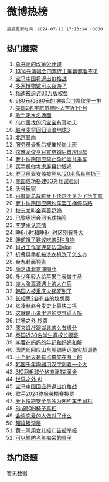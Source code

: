 # 微博热榜

`最后更新时间：2024-07-12 17:13:14 +0800`

## 热门搜索

1. [总书记的改革公开课](https://m.weibo.cn/search?containerid=100103type%3D1%26t%3D10%26q%3D%23%E6%80%BB%E4%B9%A6%E8%AE%B0%E7%9A%84%E6%94%B9%E9%9D%A9%E5%85%AC%E5%BC%80%E8%AF%BE%23&stream_entry_id=51&isnewpage=1&extparam=seat%3D1%26q%3D%2523%25E6%2580%25BB%25E4%25B9%25A6%25E8%25AE%25B0%25E7%259A%2584%25E6%2594%25B9%25E9%259D%25A9%25E5%2585%25AC%25E5%25BC%2580%25E8%25AF%25BE%2523%26dgr%3D0%26cate%3D10103%26stream_entry_id%3D51%26filter_type%3Drealtimehot%26pos%3D0%26c_type%3D51%26display_time%3D1720775593%26pre_seqid%3D17207755930700943915)
1. [1314元演唱会门票连主屏幕都看不见](https://m.weibo.cn/search?containerid=100103type%3D1%26t%3D10%26q%3D%231314%E5%85%83%E6%BC%94%E5%94%B1%E4%BC%9A%E9%97%A8%E7%A5%A8%E8%BF%9E%E4%B8%BB%E5%B1%8F%E5%B9%95%E9%83%BD%E7%9C%8B%E4%B8%8D%E8%A7%81%23&stream_entry_id=31&isnewpage=1&extparam=seat%3D1%26cate%3D5001%26lcate%3D5001%26pos%3D0%26stream_entry_id%3D31%26q%3D%25231314%25E5%2585%2583%25E6%25BC%2594%25E5%2594%25B1%25E4%25BC%259A%25E9%2597%25A8%25E7%25A5%25A8%25E8%25BF%259E%25E4%25B8%25BB%25E5%25B1%258F%25E5%25B9%2595%25E9%2583%25BD%25E7%259C%258B%25E4%25B8%258D%25E8%25A7%2581%2523%26dgr%3D0%26band_rank%3D1%26flag%3D1%26filter_type%3Drealtimehot%26realpos%3D1%26c_type%3D31%26display_time%3D1720775593%26pre_seqid%3D17207755930700943915)
1. [宝马中国将退出价格战](https://m.weibo.cn/search?containerid=100103type%3D1%26t%3D10%26q%3D%23%E5%AE%9D%E9%A9%AC%E4%B8%AD%E5%9B%BD%E5%B0%86%E9%80%80%E5%87%BA%E4%BB%B7%E6%A0%BC%E6%88%98%23&stream_entry_id=31&isnewpage=1&extparam=seat%3D1%26cate%3D5001%26lcate%3D5001%26pos%3D1%26stream_entry_id%3D31%26q%3D%2523%25E5%25AE%259D%25E9%25A9%25AC%25E4%25B8%25AD%25E5%259B%25BD%25E5%25B0%2586%25E9%2580%2580%25E5%2587%25BA%25E4%25BB%25B7%25E6%25A0%25BC%25E6%2588%2598%2523%26dgr%3D0%26band_rank%3D2%26flag%3D2%26filter_type%3Drealtimehot%26realpos%3D2%26c_type%3D31%26display_time%3D1720775593%26pre_seqid%3D17207755930700943915)
1. [多家博物馆可以夜游了](https://m.weibo.cn/search?containerid=100103type%3D1%26t%3D10%26q%3D%23%E5%A4%9A%E5%AE%B6%E5%8D%9A%E7%89%A9%E9%A6%86%E5%8F%AF%E4%BB%A5%E5%A4%9C%E6%B8%B8%E4%BA%86%23&stream_entry_id=31&isnewpage=1&extparam=seat%3D1%26cate%3D5001%26lcate%3D5001%26pos%3D2%26stream_entry_id%3D31%26q%3D%2523%25E5%25A4%259A%25E5%25AE%25B6%25E5%258D%259A%25E7%2589%25A9%25E9%25A6%2586%25E5%258F%25AF%25E4%25BB%25A5%25E5%25A4%259C%25E6%25B8%25B8%25E4%25BA%2586%2523%26dgr%3D0%26band_rank%3D3%26flag%3D1%26filter_type%3Drealtimehot%26realpos%3D3%26c_type%3D31%26display_time%3D1720775593%26pre_seqid%3D17207755930700943915)
1. [杨迪被追讨80万版权费](https://m.weibo.cn/search?containerid=100103type%3D1%26t%3D10%26q%3D%E6%9D%A8%E8%BF%AA%E8%A2%AB%E8%BF%BD%E8%AE%A880%E4%B8%87%E7%89%88%E6%9D%83%E8%B4%B9&stream_entry_id=31&isnewpage=1&extparam=seat%3D1%26cate%3D5001%26lcate%3D5001%26pos%3D3%26stream_entry_id%3D31%26q%3D%25E6%259D%25A8%25E8%25BF%25AA%25E8%25A2%25AB%25E8%25BF%25BD%25E8%25AE%25A880%25E4%25B8%2587%25E7%2589%2588%25E6%259D%2583%25E8%25B4%25B9%26dgr%3D0%26band_rank%3D4%26flag%3D1%26filter_type%3Drealtimehot%26realpos%3D4%26c_type%3D31%26display_time%3D1720775593%26pre_seqid%3D17207755930700943915)
1. [680元和380元的演唱会门票仅差一排](https://m.weibo.cn/search?containerid=100103type%3D1%26t%3D10%26q%3D%23680%E5%85%83%E5%92%8C380%E5%85%83%E7%9A%84%E6%BC%94%E5%94%B1%E4%BC%9A%E9%97%A8%E7%A5%A8%E4%BB%85%E5%B7%AE%E4%B8%80%E6%8E%92%23&stream_entry_id=31&isnewpage=1&extparam=seat%3D1%26cate%3D5001%26lcate%3D5001%26pos%3D4%26stream_entry_id%3D31%26q%3D%2523680%25E5%2585%2583%25E5%2592%258C380%25E5%2585%2583%25E7%259A%2584%25E6%25BC%2594%25E5%2594%25B1%25E4%25BC%259A%25E9%2597%25A8%25E7%25A5%25A8%25E4%25BB%2585%25E5%25B7%25AE%25E4%25B8%2580%25E6%258E%2592%2523%26dgr%3D0%26band_rank%3D5%26flag%3D1%26filter_type%3Drealtimehot%26realpos%3D5%26c_type%3D31%26display_time%3D1720775593%26pre_seqid%3D17207755930700943915)
1. [美国2名宇航员被困太空近1个月](https://m.weibo.cn/search?containerid=100103type%3D1%26t%3D10%26q%3D%23%E7%BE%8E%E5%9B%BD2%E5%90%8D%E5%AE%87%E8%88%AA%E5%91%98%E8%A2%AB%E5%9B%B0%E5%A4%AA%E7%A9%BA%E8%BF%911%E4%B8%AA%E6%9C%88%23&stream_entry_id=31&isnewpage=1&extparam=seat%3D1%26cate%3D5001%26lcate%3D5001%26pos%3D5%26stream_entry_id%3D31%26q%3D%2523%25E7%25BE%258E%25E5%259B%25BD2%25E5%2590%258D%25E5%25AE%2587%25E8%2588%25AA%25E5%2591%2598%25E8%25A2%25AB%25E5%259B%25B0%25E5%25A4%25AA%25E7%25A9%25BA%25E8%25BF%25911%25E4%25B8%25AA%25E6%259C%2588%2523%26dgr%3D0%26band_rank%3D6%26flag%3D0%26filter_type%3Drealtimehot%26realpos%3D6%26c_type%3D31%26display_time%3D1720775593%26pre_seqid%3D17207755930700943915)
1. [歌手喝水名场面](https://m.weibo.cn/search?containerid=100103type%3D1%26t%3D10%26q%3D%23%E6%AD%8C%E6%89%8B%E5%96%9D%E6%B0%B4%E5%90%8D%E5%9C%BA%E9%9D%A2%23&stream_entry_id=31&isnewpage=1&extparam=seat%3D1%26cate%3D5001%26lcate%3D5001%26topic_ad%3D1%26pos%3D6%26stream_entry_id%3D31%26q%3D%2523%25E6%25AD%258C%25E6%2589%258B%25E5%2596%259D%25E6%25B0%25B4%25E5%2590%258D%25E5%259C%25BA%25E9%259D%25A2%2523%26dgr%3D0%26band_rank%3D7%26adid%3D245582%26filter_type%3Drealtimehot%26is_ad_pos%3D1%26c_type%3D31%26display_time%3D1720775593%26pre_seqid%3D17207755930700943915)
1. [乌尔善找的冯宝宝有真功夫](https://m.weibo.cn/search?containerid=100103type%3D1%26t%3D10%26q%3D%23%E4%B9%8C%E5%B0%94%E5%96%84%E6%89%BE%E7%9A%84%E5%86%AF%E5%AE%9D%E5%AE%9D%E6%9C%89%E7%9C%9F%E5%8A%9F%E5%A4%AB%23&stream_entry_id=31&isnewpage=1&extparam=seat%3D1%26cate%3D5001%26lcate%3D5001%26pos%3D7%26stream_entry_id%3D31%26q%3D%2523%25E4%25B9%258C%25E5%25B0%2594%25E5%2596%2584%25E6%2589%25BE%25E7%259A%2584%25E5%2586%25AF%25E5%25AE%259D%25E5%25AE%259D%25E6%259C%2589%25E7%259C%259F%25E5%258A%259F%25E5%25A4%25AB%2523%26dgr%3D0%26band_rank%3D7%26flag%3D1%26filter_type%3Drealtimehot%26realpos%3D7%26c_type%3D31%26display_time%3D1720775593%26pre_seqid%3D17207755930700943915)
1. [赵今麦将回归流浪地球3](https://m.weibo.cn/search?containerid=100103type%3D1%26t%3D10%26q%3D%23%E8%B5%B5%E4%BB%8A%E9%BA%A6%E5%B0%86%E5%9B%9E%E5%BD%92%E6%B5%81%E6%B5%AA%E5%9C%B0%E7%90%833%23&stream_entry_id=31&isnewpage=1&extparam=seat%3D1%26cate%3D5001%26lcate%3D5001%26pos%3D8%26stream_entry_id%3D31%26q%3D%2523%25E8%25B5%25B5%25E4%25BB%258A%25E9%25BA%25A6%25E5%25B0%2586%25E5%259B%259E%25E5%25BD%2592%25E6%25B5%2581%25E6%25B5%25AA%25E5%259C%25B0%25E7%2590%25833%2523%26dgr%3D0%26band_rank%3D8%26flag%3D1%26filter_type%3Drealtimehot%26realpos%3D8%26c_type%3D31%26display_time%3D1720775593%26pre_seqid%3D17207755930700943915)
1. [北京暴雨](https://m.weibo.cn/search?containerid=100103type%3D1%26t%3D10%26q%3D%E5%8C%97%E4%BA%AC%E6%9A%B4%E9%9B%A8&stream_entry_id=31&isnewpage=1&extparam=seat%3D1%26cate%3D5001%26lcate%3D5001%26pos%3D9%26stream_entry_id%3D31%26q%3D%25E5%258C%2597%25E4%25BA%25AC%25E6%259A%25B4%25E9%259B%25A8%26dgr%3D0%26band_rank%3D9%26flag%3D0%26filter_type%3Drealtimehot%26realpos%3D9%26c_type%3D31%26display_time%3D1720775593%26pre_seqid%3D17207755930700943915)
1. [服务员骨折后被催换岗上班](https://m.weibo.cn/search?containerid=100103type%3D1%26t%3D10%26q%3D%23%E6%9C%8D%E5%8A%A1%E5%91%98%E9%AA%A8%E6%8A%98%E5%90%8E%E8%A2%AB%E5%82%AC%E6%8D%A2%E5%B2%97%E4%B8%8A%E7%8F%AD%23&stream_entry_id=31&isnewpage=1&extparam=seat%3D1%26cate%3D5001%26lcate%3D5001%26pos%3D10%26stream_entry_id%3D31%26q%3D%2523%25E6%259C%258D%25E5%258A%25A1%25E5%2591%2598%25E9%25AA%25A8%25E6%258A%2598%25E5%2590%258E%25E8%25A2%25AB%25E5%2582%25AC%25E6%258D%25A2%25E5%25B2%2597%25E4%25B8%258A%25E7%258F%25AD%2523%26dgr%3D0%26band_rank%3D10%26flag%3D1%26filter_type%3Drealtimehot%26realpos%3D10%26c_type%3D31%26display_time%3D1720775593%26pre_seqid%3D17207755930700943915)
1. [泫雅龙俊亨官宣结婚后首次同框](https://m.weibo.cn/search?containerid=100103type%3D1%26t%3D10%26q%3D%23%E6%B3%AB%E9%9B%85%E9%BE%99%E4%BF%8A%E4%BA%A8%E5%AE%98%E5%AE%A3%E7%BB%93%E5%A9%9A%E5%90%8E%E9%A6%96%E6%AC%A1%E5%90%8C%E6%A1%86%23&stream_entry_id=31&isnewpage=1&extparam=seat%3D1%26cate%3D5001%26lcate%3D5001%26pos%3D11%26stream_entry_id%3D31%26q%3D%2523%25E6%25B3%25AB%25E9%259B%2585%25E9%25BE%2599%25E4%25BF%258A%25E4%25BA%25A8%25E5%25AE%2598%25E5%25AE%25A3%25E7%25BB%2593%25E5%25A9%259A%25E5%2590%258E%25E9%25A6%2596%25E6%25AC%25A1%25E5%2590%258C%25E6%25A1%2586%2523%26dgr%3D0%26band_rank%3D11%26flag%3D1%26filter_type%3Drealtimehot%26realpos%3D11%26c_type%3D31%26display_time%3D1720775593%26pre_seqid%3D17207755930700943915)
1. [萝卜快跑回应禁止孕妇婴儿乘车](https://m.weibo.cn/search?containerid=100103type%3D1%26t%3D10%26q%3D%23%E8%90%9D%E5%8D%9C%E5%BF%AB%E8%B7%91%E5%9B%9E%E5%BA%94%E7%A6%81%E6%AD%A2%E5%AD%95%E5%A6%87%E5%A9%B4%E5%84%BF%E4%B9%98%E8%BD%A6%23&stream_entry_id=31&isnewpage=1&extparam=seat%3D1%26cate%3D5001%26lcate%3D5001%26pos%3D12%26stream_entry_id%3D31%26q%3D%2523%25E8%2590%259D%25E5%258D%259C%25E5%25BF%25AB%25E8%25B7%2591%25E5%259B%259E%25E5%25BA%2594%25E7%25A6%2581%25E6%25AD%25A2%25E5%25AD%2595%25E5%25A6%2587%25E5%25A9%25B4%25E5%2584%25BF%25E4%25B9%2598%25E8%25BD%25A6%2523%26dgr%3D0%26band_rank%3D12%26flag%3D0%26filter_type%3Drealtimehot%26realpos%3D12%26c_type%3D31%26display_time%3D1720775593%26pre_seqid%3D17207755930700943915)
1. [买手机你考虑屏幕护眼吗](https://m.weibo.cn/search?containerid=100103type%3D1%26t%3D10%26q%3D%23%E4%B9%B0%E6%89%8B%E6%9C%BA%E4%BD%A0%E8%80%83%E8%99%91%E5%B1%8F%E5%B9%95%E6%8A%A4%E7%9C%BC%E5%90%97%23&stream_entry_id=31&isnewpage=1&extparam=seat%3D1%26cate%3D5001%26lcate%3D5001%26pos%3D13%26adid%3D245823%26realpos%3D13%26q%3D%2523%25E4%25B9%25B0%25E6%2589%258B%25E6%259C%25BA%25E4%25BD%25A0%25E8%2580%2583%25E8%2599%2591%25E5%25B1%258F%25E5%25B9%2595%25E6%258A%25A4%25E7%259C%25BC%25E5%2590%2597%2523%26dgr%3D0%26band_rank%3D13%26stream_entry_id%3D31%26filter_type%3Drealtimehot%26flag%3D0%26c_type%3D31%26display_time%3D1720775593%26pre_seqid%3D17207755930700943915)
1. [罗马尼亚女孩被熊从120米高悬崖扔下](https://m.weibo.cn/search?containerid=100103type%3D1%26t%3D10%26q%3D%23%E7%BD%97%E9%A9%AC%E5%B0%BC%E4%BA%9A%E5%A5%B3%E5%AD%A9%E8%A2%AB%E7%86%8A%E4%BB%8E120%E7%B1%B3%E9%AB%98%E6%82%AC%E5%B4%96%E6%89%94%E4%B8%8B%23&stream_entry_id=31&isnewpage=1&extparam=seat%3D1%26cate%3D5001%26lcate%3D5001%26pos%3D14%26stream_entry_id%3D31%26q%3D%2523%25E7%25BD%2597%25E9%25A9%25AC%25E5%25B0%25BC%25E4%25BA%259A%25E5%25A5%25B3%25E5%25AD%25A9%25E8%25A2%25AB%25E7%2586%258A%25E4%25BB%258E120%25E7%25B1%25B3%25E9%25AB%2598%25E6%2582%25AC%25E5%25B4%2596%25E6%2589%2594%25E4%25B8%258B%2523%26dgr%3D0%26band_rank%3D14%26flag%3D1%26filter_type%3Drealtimehot%26realpos%3D14%26c_type%3D31%26display_time%3D1720775593%26pre_seqid%3D17207755930700943915)
1. [我国成功搭建6G外场试验网](https://m.weibo.cn/search?containerid=100103type%3D1%26t%3D10%26q%3D%23%E6%88%91%E5%9B%BD%E6%88%90%E5%8A%9F%E6%90%AD%E5%BB%BA6G%E5%A4%96%E5%9C%BA%E8%AF%95%E9%AA%8C%E7%BD%91%23&stream_entry_id=31&isnewpage=1&extparam=seat%3D1%26cate%3D5001%26lcate%3D5001%26pos%3D15%26stream_entry_id%3D31%26q%3D%2523%25E6%2588%2591%25E5%259B%25BD%25E6%2588%2590%25E5%258A%259F%25E6%2590%25AD%25E5%25BB%25BA6G%25E5%25A4%2596%25E5%259C%25BA%25E8%25AF%2595%25E9%25AA%258C%25E7%25BD%2591%2523%26dgr%3D0%26band_rank%3D15%26flag%3D0%26filter_type%3Drealtimehot%26realpos%3D15%26c_type%3D31%26display_time%3D1720775593%26pre_seqid%3D17207755930700943915)
1. [头号玩家](https://m.weibo.cn/search?containerid=100103type%3D1%26t%3D10%26q%3D%23%E5%A4%B4%E5%8F%B7%E7%8E%A9%E5%AE%B6%23&stream_entry_id=31&isnewpage=1&extparam=seat%3D1%26cate%3D5001%26lcate%3D5001%26pos%3D16%26stream_entry_id%3D31%26q%3D%2523%25E5%25A4%25B4%25E5%258F%25B7%25E7%258E%25A9%25E5%25AE%25B6%2523%26dgr%3D0%26band_rank%3D16%26flag%3D1%26filter_type%3Drealtimehot%26realpos%3D16%26c_type%3D31%26display_time%3D1720775593%26pre_seqid%3D17207755930700943915)
1. [百度副总裁称萝卜快跑不是为了抢生意](https://m.weibo.cn/search?containerid=100103type%3D1%26t%3D10%26q%3D%23%E7%99%BE%E5%BA%A6%E5%89%AF%E6%80%BB%E8%A3%81%E7%A7%B0%E8%90%9D%E5%8D%9C%E5%BF%AB%E8%B7%91%E4%B8%8D%E6%98%AF%E4%B8%BA%E4%BA%86%E6%8A%A2%E7%94%9F%E6%84%8F%23&stream_entry_id=31&isnewpage=1&extparam=seat%3D1%26cate%3D5001%26lcate%3D5001%26pos%3D17%26stream_entry_id%3D31%26q%3D%2523%25E7%2599%25BE%25E5%25BA%25A6%25E5%2589%25AF%25E6%2580%25BB%25E8%25A3%2581%25E7%25A7%25B0%25E8%2590%259D%25E5%258D%259C%25E5%25BF%25AB%25E8%25B7%2591%25E4%25B8%258D%25E6%2598%25AF%25E4%25B8%25BA%25E4%25BA%2586%25E6%258A%25A2%25E7%2594%259F%25E6%2584%258F%2523%26dgr%3D0%26band_rank%3D17%26flag%3D1%26filter_type%3Drealtimehot%26realpos%3D17%26c_type%3D31%26display_time%3D1720775593%26pre_seqid%3D17207755930700943915)
1. [萝卜快跑回应网约车罢工横停马路](https://m.weibo.cn/search?containerid=100103type%3D1%26t%3D10%26q%3D%23%E8%90%9D%E5%8D%9C%E5%BF%AB%E8%B7%91%E5%9B%9E%E5%BA%94%E7%BD%91%E7%BA%A6%E8%BD%A6%E7%BD%A2%E5%B7%A5%E6%A8%AA%E5%81%9C%E9%A9%AC%E8%B7%AF%23&stream_entry_id=31&isnewpage=1&extparam=seat%3D1%26cate%3D5001%26lcate%3D5001%26pos%3D18%26stream_entry_id%3D31%26q%3D%2523%25E8%2590%259D%25E5%258D%259C%25E5%25BF%25AB%25E8%25B7%2591%25E5%259B%259E%25E5%25BA%2594%25E7%25BD%2591%25E7%25BA%25A6%25E8%25BD%25A6%25E7%25BD%25A2%25E5%25B7%25A5%25E6%25A8%25AA%25E5%2581%259C%25E9%25A9%25AC%25E8%25B7%25AF%2523%26dgr%3D0%26band_rank%3D18%26flag%3D0%26filter_type%3Drealtimehot%26realpos%3D18%26c_type%3D31%26display_time%3D1720775593%26pre_seqid%3D17207755930700943915)
1. [权志龙叫金喜善奶奶](https://m.weibo.cn/search?containerid=100103type%3D1%26t%3D10%26q%3D%23%E6%9D%83%E5%BF%97%E9%BE%99%E5%8F%AB%E9%87%91%E5%96%9C%E5%96%84%E5%A5%B6%E5%A5%B6%23&stream_entry_id=31&isnewpage=1&extparam=seat%3D1%26cate%3D5001%26lcate%3D5001%26pos%3D19%26stream_entry_id%3D31%26q%3D%2523%25E6%259D%2583%25E5%25BF%2597%25E9%25BE%2599%25E5%258F%25AB%25E9%2587%2591%25E5%2596%259C%25E5%2596%2584%25E5%25A5%25B6%25E5%25A5%25B6%2523%26dgr%3D0%26band_rank%3D19%26flag%3D0%26filter_type%3Drealtimehot%26realpos%3D19%26c_type%3D31%26display_time%3D1720775593%26pre_seqid%3D17207755930700943915)
1. [巴黎奥运会羽毛球抽签](https://m.weibo.cn/search?containerid=100103type%3D1%26t%3D10%26q%3D%23%E5%B7%B4%E9%BB%8E%E5%A5%A5%E8%BF%90%E4%BC%9A%E7%BE%BD%E6%AF%9B%E7%90%83%E6%8A%BD%E7%AD%BE%23&stream_entry_id=31&isnewpage=1&extparam=seat%3D1%26cate%3D5001%26lcate%3D5001%26pos%3D20%26stream_entry_id%3D31%26q%3D%2523%25E5%25B7%25B4%25E9%25BB%258E%25E5%25A5%25A5%25E8%25BF%2590%25E4%25BC%259A%25E7%25BE%25BD%25E6%25AF%259B%25E7%2590%2583%25E6%258A%25BD%25E7%25AD%25BE%2523%26dgr%3D0%26band_rank%3D20%26flag%3D1%26filter_type%3Drealtimehot%26realpos%3D20%26c_type%3D31%26display_time%3D1720775593%26pre_seqid%3D17207755930700943915)
1. [李梦承认恋情](https://m.weibo.cn/search?containerid=100103type%3D1%26t%3D10%26q%3D%23%E6%9D%8E%E6%A2%A6%E6%89%BF%E8%AE%A4%E6%81%8B%E6%83%85%23&stream_entry_id=31&isnewpage=1&extparam=seat%3D1%26cate%3D5001%26lcate%3D5001%26pos%3D21%26stream_entry_id%3D31%26q%3D%2523%25E6%259D%258E%25E6%25A2%25A6%25E6%2589%25BF%25E8%25AE%25A4%25E6%2581%258B%25E6%2583%2585%2523%26dgr%3D0%26band_rank%3D21%26flag%3D2%26filter_type%3Drealtimehot%26realpos%3D21%26c_type%3D31%26display_time%3D1720775593%26pre_seqid%3D17207755930700943915)
1. [睡6小时和睡8小时区别有多大](https://m.weibo.cn/search?containerid=100103type%3D1%26t%3D10%26q%3D%23%E7%9D%A16%E5%B0%8F%E6%97%B6%E5%92%8C%E7%9D%A18%E5%B0%8F%E6%97%B6%E5%8C%BA%E5%88%AB%E6%9C%89%E5%A4%9A%E5%A4%A7%23&stream_entry_id=31&isnewpage=1&extparam=seat%3D1%26cate%3D5001%26lcate%3D5001%26pos%3D22%26stream_entry_id%3D31%26q%3D%2523%25E7%259D%25A16%25E5%25B0%258F%25E6%2597%25B6%25E5%2592%258C%25E7%259D%25A18%25E5%25B0%258F%25E6%2597%25B6%25E5%258C%25BA%25E5%2588%25AB%25E6%259C%2589%25E5%25A4%259A%25E5%25A4%25A7%2523%26dgr%3D0%26band_rank%3D22%26flag%3D0%26filter_type%3Drealtimehot%26realpos%3D22%26c_type%3D31%26display_time%3D1720775593%26pre_seqid%3D17207755930700943915)
1. [睡前饿了建议吃这5种食物](https://m.weibo.cn/search?containerid=100103type%3D1%26t%3D10%26q%3D%23%E7%9D%A1%E5%89%8D%E9%A5%BF%E4%BA%86%E5%BB%BA%E8%AE%AE%E5%90%83%E8%BF%995%E7%A7%8D%E9%A3%9F%E7%89%A9%23&stream_entry_id=31&isnewpage=1&extparam=seat%3D1%26cate%3D5001%26lcate%3D5001%26pos%3D23%26stream_entry_id%3D31%26q%3D%2523%25E7%259D%25A1%25E5%2589%258D%25E9%25A5%25BF%25E4%25BA%2586%25E5%25BB%25BA%25E8%25AE%25AE%25E5%2590%2583%25E8%25BF%25995%25E7%25A7%258D%25E9%25A3%259F%25E7%2589%25A9%2523%26dgr%3D0%26band_rank%3D23%26flag%3D0%26filter_type%3Drealtimehot%26realpos%3D23%26c_type%3D31%26display_time%3D1720775593%26pre_seqid%3D17207755930700943915)
1. [肖战工作室连载法国vlog](https://m.weibo.cn/search?containerid=100103type%3D1%26t%3D10%26q%3D%E8%82%96%E6%88%98%E5%B7%A5%E4%BD%9C%E5%AE%A4%E8%BF%9E%E8%BD%BD%E6%B3%95%E5%9B%BDvlog&stream_entry_id=31&isnewpage=1&extparam=seat%3D1%26cate%3D5001%26lcate%3D5001%26pos%3D24%26stream_entry_id%3D31%26q%3D%25E8%2582%2596%25E6%2588%2598%25E5%25B7%25A5%25E4%25BD%259C%25E5%25AE%25A4%25E8%25BF%259E%25E8%25BD%25BD%25E6%25B3%2595%25E5%259B%25BDvlog%26dgr%3D0%26band_rank%3D24%26flag%3D1%26filter_type%3Drealtimehot%26realpos%3D24%26c_type%3D31%26display_time%3D1720775593%26pre_seqid%3D17207755930700943915)
1. [折叠屏手机被洗衣机洗了怎么办](https://m.weibo.cn/search?containerid=100103type%3D1%26t%3D10%26q%3D%23%E6%8A%98%E5%8F%A0%E5%B1%8F%E6%89%8B%E6%9C%BA%E8%A2%AB%E6%B4%97%E8%A1%A3%E6%9C%BA%E6%B4%97%E4%BA%86%E6%80%8E%E4%B9%88%E5%8A%9E%23&stream_entry_id=31&isnewpage=1&extparam=seat%3D1%26cate%3D5001%26lcate%3D5001%26pos%3D25%26adid%3D245826%26realpos%3D25%26q%3D%2523%25E6%258A%2598%25E5%258F%25A0%25E5%25B1%258F%25E6%2589%258B%25E6%259C%25BA%25E8%25A2%25AB%25E6%25B4%2597%25E8%25A1%25A3%25E6%259C%25BA%25E6%25B4%2597%25E4%25BA%2586%25E6%2580%258E%25E4%25B9%2588%25E5%258A%259E%2523%26dgr%3D0%26band_rank%3D25%26stream_entry_id%3D31%26filter_type%3Drealtimehot%26flag%3D0%26c_type%3D31%26display_time%3D1720775593%26pre_seqid%3D17207755930700943915)
1. [金九封面预告](https://m.weibo.cn/search?containerid=100103type%3D1%26t%3D10%26q%3D%23%E9%87%91%E4%B9%9D%E5%B0%81%E9%9D%A2%E9%A2%84%E5%91%8A%23&stream_entry_id=31&isnewpage=1&extparam=seat%3D1%26cate%3D5001%26lcate%3D5001%26pos%3D26%26stream_entry_id%3D31%26q%3D%2523%25E9%2587%2591%25E4%25B9%259D%25E5%25B0%2581%25E9%259D%25A2%25E9%25A2%2584%25E5%2591%258A%2523%26dgr%3D0%26band_rank%3D26%26flag%3D1%26filter_type%3Drealtimehot%26realpos%3D26%26c_type%3D31%26display_time%3D1720775593%26pre_seqid%3D17207755930700943915)
1. [薛之谦北京演唱会](https://m.weibo.cn/search?containerid=100103type%3D1%26t%3D10%26q%3D%E8%96%9B%E4%B9%8B%E8%B0%A6%E5%8C%97%E4%BA%AC%E6%BC%94%E5%94%B1%E4%BC%9A&stream_entry_id=31&isnewpage=1&extparam=seat%3D1%26cate%3D5001%26lcate%3D5001%26pos%3D27%26stream_entry_id%3D31%26q%3D%25E8%2596%259B%25E4%25B9%258B%25E8%25B0%25A6%25E5%258C%2597%25E4%25BA%25AC%25E6%25BC%2594%25E5%2594%25B1%25E4%25BC%259A%26dgr%3D0%26band_rank%3D27%26flag%3D1%26filter_type%3Drealtimehot%26realpos%3D27%26c_type%3D31%26display_time%3D1720775593%26pre_seqid%3D17207755930700943915)
1. [多少年轻人给苹果手表做牛马](https://m.weibo.cn/search?containerid=100103type%3D1%26t%3D10%26q%3D%23%E5%A4%9A%E5%B0%91%E5%B9%B4%E8%BD%BB%E4%BA%BA%E7%BB%99%E8%8B%B9%E6%9E%9C%E6%89%8B%E8%A1%A8%E5%81%9A%E7%89%9B%E9%A9%AC%23&stream_entry_id=31&isnewpage=1&extparam=seat%3D1%26cate%3D5001%26lcate%3D5001%26pos%3D28%26stream_entry_id%3D31%26q%3D%2523%25E5%25A4%259A%25E5%25B0%2591%25E5%25B9%25B4%25E8%25BD%25BB%25E4%25BA%25BA%25E7%25BB%2599%25E8%258B%25B9%25E6%259E%259C%25E6%2589%258B%25E8%25A1%25A8%25E5%2581%259A%25E7%2589%259B%25E9%25A9%25AC%2523%26dgr%3D0%26band_rank%3D28%26flag%3D0%26filter_type%3Drealtimehot%26realpos%3D28%26c_type%3D31%26display_time%3D1720775593%26pre_seqid%3D17207755930700943915)
1. [淡人张真源遇上浓人白鹿](https://m.weibo.cn/search?containerid=100103type%3D1%26t%3D10%26q%3D%23%E6%B7%A1%E4%BA%BA%E5%BC%A0%E7%9C%9F%E6%BA%90%E9%81%87%E4%B8%8A%E6%B5%93%E4%BA%BA%E7%99%BD%E9%B9%BF%23&stream_entry_id=31&isnewpage=1&extparam=seat%3D1%26cate%3D5001%26lcate%3D5001%26pos%3D29%26stream_entry_id%3D31%26q%3D%2523%25E6%25B7%25A1%25E4%25BA%25BA%25E5%25BC%25A0%25E7%259C%259F%25E6%25BA%2590%25E9%2581%2587%25E4%25B8%258A%25E6%25B5%2593%25E4%25BA%25BA%25E7%2599%25BD%25E9%25B9%25BF%2523%26dgr%3D0%26band_rank%3D29%26flag%3D1%26filter_type%3Drealtimehot%26realpos%3D29%26c_type%3D31%26display_time%3D1720775593%26pre_seqid%3D17207755930700943915)
1. [韩国人被重庆火锅吓到了](https://m.weibo.cn/search?containerid=100103type%3D1%26t%3D10%26q%3D%23%E9%9F%A9%E5%9B%BD%E4%BA%BA%E8%A2%AB%E9%87%8D%E5%BA%86%E7%81%AB%E9%94%85%E5%90%93%E5%88%B0%E4%BA%86%23&stream_entry_id=31&isnewpage=1&extparam=seat%3D1%26cate%3D5001%26lcate%3D5001%26pos%3D30%26stream_entry_id%3D31%26q%3D%2523%25E9%259F%25A9%25E5%259B%25BD%25E4%25BA%25BA%25E8%25A2%25AB%25E9%2587%258D%25E5%25BA%2586%25E7%2581%25AB%25E9%2594%2585%25E5%2590%2593%25E5%2588%25B0%25E4%25BA%2586%2523%26dgr%3D0%26band_rank%3D30%26flag%3D0%26filter_type%3Drealtimehot%26realpos%3D30%26c_type%3D31%26display_time%3D1720775593%26pre_seqid%3D17207755930700943915)
1. [长相思2各有各的坟想哭](https://m.weibo.cn/search?containerid=100103type%3D1%26t%3D10%26q%3D%23%E9%95%BF%E7%9B%B8%E6%80%9D2%E5%90%84%E6%9C%89%E5%90%84%E7%9A%84%E5%9D%9F%E6%83%B3%E5%93%AD%23&stream_entry_id=31&isnewpage=1&extparam=seat%3D1%26cate%3D5001%26lcate%3D5001%26pos%3D31%26stream_entry_id%3D31%26q%3D%2523%25E9%2595%25BF%25E7%259B%25B8%25E6%2580%259D2%25E5%2590%2584%25E6%259C%2589%25E5%2590%2584%25E7%259A%2584%25E5%259D%259F%25E6%2583%25B3%25E5%2593%25AD%2523%26dgr%3D0%26band_rank%3D31%26flag%3D1%26filter_type%3Drealtimehot%26realpos%3D31%26c_type%3D31%26display_time%3D1720775593%26pre_seqid%3D17207755930700943915)
1. [张凌赫赵今麦史上最快二搭](https://m.weibo.cn/search?containerid=100103type%3D1%26t%3D10%26q%3D%23%E5%BC%A0%E5%87%8C%E8%B5%AB%E8%B5%B5%E4%BB%8A%E9%BA%A6%E5%8F%B2%E4%B8%8A%E6%9C%80%E5%BF%AB%E4%BA%8C%E6%90%AD%23&stream_entry_id=31&isnewpage=1&extparam=seat%3D1%26cate%3D5001%26lcate%3D5001%26pos%3D32%26stream_entry_id%3D31%26q%3D%2523%25E5%25BC%25A0%25E5%2587%258C%25E8%25B5%25AB%25E8%25B5%25B5%25E4%25BB%258A%25E9%25BA%25A6%25E5%258F%25B2%25E4%25B8%258A%25E6%259C%2580%25E5%25BF%25AB%25E4%25BA%258C%25E6%2590%25AD%2523%26dgr%3D0%26band_rank%3D32%26flag%3D0%26filter_type%3Drealtimehot%26realpos%3D32%26c_type%3D31%26display_time%3D1720775593%26pre_seqid%3D17207755930700943915)
1. [这就是小说里讲的灵气逼人吗](https://m.weibo.cn/search?containerid=100103type%3D1%26t%3D10%26q%3D%23%E8%BF%99%E5%B0%B1%E6%98%AF%E5%B0%8F%E8%AF%B4%E9%87%8C%E8%AE%B2%E7%9A%84%E7%81%B5%E6%B0%94%E9%80%BC%E4%BA%BA%E5%90%97%23&stream_entry_id=31&isnewpage=1&extparam=seat%3D1%26cate%3D5001%26lcate%3D5001%26pos%3D33%26stream_entry_id%3D31%26q%3D%2523%25E8%25BF%2599%25E5%25B0%25B1%25E6%2598%25AF%25E5%25B0%258F%25E8%25AF%25B4%25E9%2587%258C%25E8%25AE%25B2%25E7%259A%2584%25E7%2581%25B5%25E6%25B0%2594%25E9%2580%25BC%25E4%25BA%25BA%25E5%2590%2597%2523%26dgr%3D0%26band_rank%3D33%26flag%3D0%26filter_type%3Drealtimehot%26realpos%3D33%26c_type%3D31%26display_time%3D1720775593%26pre_seqid%3D17207755930700943915)
1. [世界之外 抄袭](https://m.weibo.cn/search?containerid=100103type%3D1%26t%3D10%26q%3D%E4%B8%96%E7%95%8C%E4%B9%8B%E5%A4%96+%E6%8A%84%E8%A2%AD&stream_entry_id=31&isnewpage=1&extparam=seat%3D1%26cate%3D5001%26lcate%3D5001%26pos%3D34%26stream_entry_id%3D31%26q%3D%25E4%25B8%2596%25E7%2595%258C%25E4%25B9%258B%25E5%25A4%2596%2520%25E6%258A%2584%25E8%25A2%25AD%26dgr%3D0%26band_rank%3D34%26flag%3D0%26filter_type%3Drealtimehot%26realpos%3D34%26c_type%3D31%26display_time%3D1720775593%26pre_seqid%3D17207755930700943915)
1. [原来肖战跟湖北这么有缘分](https://m.weibo.cn/search?containerid=100103type%3D1%26t%3D10%26q%3D%23%E5%8E%9F%E6%9D%A5%E8%82%96%E6%88%98%E8%B7%9F%E6%B9%96%E5%8C%97%E8%BF%99%E4%B9%88%E6%9C%89%E7%BC%98%E5%88%86%23&stream_entry_id=31&isnewpage=1&extparam=seat%3D1%26cate%3D5001%26lcate%3D5001%26pos%3D35%26stream_entry_id%3D31%26q%3D%2523%25E5%258E%259F%25E6%259D%25A5%25E8%2582%2596%25E6%2588%2598%25E8%25B7%259F%25E6%25B9%2596%25E5%258C%2597%25E8%25BF%2599%25E4%25B9%2588%25E6%259C%2589%25E7%25BC%2598%25E5%2588%2586%2523%26dgr%3D0%26band_rank%3D35%26flag%3D1%26filter_type%3Drealtimehot%26realpos%3D35%26c_type%3D31%26display_time%3D1720775593%26pre_seqid%3D17207755930700943915)
1. [泰国近30名学生遭校长猥亵](https://m.weibo.cn/search?containerid=100103type%3D1%26t%3D10%26q%3D%23%E6%B3%B0%E5%9B%BD%E8%BF%9130%E5%90%8D%E5%AD%A6%E7%94%9F%E9%81%AD%E6%A0%A1%E9%95%BF%E7%8C%A5%E4%BA%B5%23&stream_entry_id=31&isnewpage=1&extparam=seat%3D1%26cate%3D5001%26lcate%3D5001%26pos%3D36%26stream_entry_id%3D31%26q%3D%2523%25E6%25B3%25B0%25E5%259B%25BD%25E8%25BF%259130%25E5%2590%258D%25E5%25AD%25A6%25E7%2594%259F%25E9%2581%25AD%25E6%25A0%25A1%25E9%2595%25BF%25E7%258C%25A5%25E4%25BA%25B5%2523%26dgr%3D0%26band_rank%3D36%26flag%3D0%26filter_type%3Drealtimehot%26realpos%3D36%26c_type%3D31%26display_time%3D1720775593%26pre_seqid%3D17207755930700943915)
1. [李蓉在妈妈的年纪和妈妈和解](https://m.weibo.cn/search?containerid=100103type%3D1%26t%3D10%26q%3D%E6%9D%8E%E8%93%89%E5%9C%A8%E5%A6%88%E5%A6%88%E7%9A%84%E5%B9%B4%E7%BA%AA%E5%92%8C%E5%A6%88%E5%A6%88%E5%92%8C%E8%A7%A3&stream_entry_id=31&isnewpage=1&extparam=seat%3D1%26cate%3D5001%26lcate%3D5001%26pos%3D37%26stream_entry_id%3D31%26q%3D%25E6%259D%258E%25E8%2593%2589%25E5%259C%25A8%25E5%25A6%2588%25E5%25A6%2588%25E7%259A%2584%25E5%25B9%25B4%25E7%25BA%25AA%25E5%2592%258C%25E5%25A6%2588%25E5%25A6%2588%25E5%2592%258C%25E8%25A7%25A3%26dgr%3D0%26band_rank%3D37%26flag%3D1%26filter_type%3Drealtimehot%26realpos%3D37%26c_type%3D31%26display_time%3D1720775593%26pre_seqid%3D17207755930700943915)
1. [国防部回应山东舰编队远海实战训练](https://m.weibo.cn/search?containerid=100103type%3D1%26t%3D10%26q%3D%23%E5%9B%BD%E9%98%B2%E9%83%A8%E5%9B%9E%E5%BA%94%E5%B1%B1%E4%B8%9C%E8%88%B0%E7%BC%96%E9%98%9F%E8%BF%9C%E6%B5%B7%E5%AE%9E%E6%88%98%E8%AE%AD%E7%BB%83%23&stream_entry_id=31&isnewpage=1&extparam=seat%3D1%26cate%3D5001%26lcate%3D5001%26pos%3D38%26stream_entry_id%3D31%26q%3D%2523%25E5%259B%25BD%25E9%2598%25B2%25E9%2583%25A8%25E5%259B%259E%25E5%25BA%2594%25E5%25B1%25B1%25E4%25B8%259C%25E8%2588%25B0%25E7%25BC%2596%25E9%2598%259F%25E8%25BF%259C%25E6%25B5%25B7%25E5%25AE%259E%25E6%2588%2598%25E8%25AE%25AD%25E7%25BB%2583%2523%26dgr%3D0%26band_rank%3D38%26flag%3D1%26filter_type%3Drealtimehot%26realpos%3D38%26c_type%3D31%26display_time%3D1720775593%26pre_seqid%3D17207755930700943915)
1. [十个勤天是有点搞笑在身上的](https://m.weibo.cn/search?containerid=100103type%3D1%26t%3D10%26q%3D%23%E5%8D%81%E4%B8%AA%E5%8B%A4%E5%A4%A9%E6%98%AF%E6%9C%89%E7%82%B9%E6%90%9E%E7%AC%91%E5%9C%A8%E8%BA%AB%E4%B8%8A%E7%9A%84%23&stream_entry_id=31&isnewpage=1&extparam=seat%3D1%26cate%3D5001%26lcate%3D5001%26pos%3D39%26stream_entry_id%3D31%26q%3D%2523%25E5%258D%2581%25E4%25B8%25AA%25E5%258B%25A4%25E5%25A4%25A9%25E6%2598%25AF%25E6%259C%2589%25E7%2582%25B9%25E6%2590%259E%25E7%25AC%2591%25E5%259C%25A8%25E8%25BA%25AB%25E4%25B8%258A%25E7%259A%2584%2523%26dgr%3D0%26band_rank%3D39%26flag%3D1%26filter_type%3Drealtimehot%26realpos%3D39%26c_type%3D31%26display_time%3D1720775593%26pre_seqid%3D17207755930700943915)
1. [韩国千年陶器用汉字刻着一个大](https://m.weibo.cn/search?containerid=100103type%3D1%26t%3D10%26q%3D%23%E9%9F%A9%E5%9B%BD%E5%8D%83%E5%B9%B4%E9%99%B6%E5%99%A8%E7%94%A8%E6%B1%89%E5%AD%97%E5%88%BB%E7%9D%80%E4%B8%80%E4%B8%AA%E5%A4%A7%23&stream_entry_id=31&isnewpage=1&extparam=seat%3D1%26cate%3D5001%26lcate%3D5001%26pos%3D40%26stream_entry_id%3D31%26q%3D%2523%25E9%259F%25A9%25E5%259B%25BD%25E5%258D%2583%25E5%25B9%25B4%25E9%2599%25B6%25E5%2599%25A8%25E7%2594%25A8%25E6%25B1%2589%25E5%25AD%2597%25E5%2588%25BB%25E7%259D%2580%25E4%25B8%2580%25E4%25B8%25AA%25E5%25A4%25A7%2523%26dgr%3D0%26band_rank%3D40%26flag%3D1%26filter_type%3Drealtimehot%26realpos%3D40%26c_type%3D31%26display_time%3D1720775593%26pre_seqid%3D17207755930700943915)
1. [3桶羽毛球价格直逼1克黄金](https://m.weibo.cn/search?containerid=100103type%3D1%26t%3D10%26q%3D%233%E6%A1%B6%E7%BE%BD%E6%AF%9B%E7%90%83%E4%BB%B7%E6%A0%BC%E7%9B%B4%E9%80%BC1%E5%85%8B%E9%BB%84%E9%87%91%23&stream_entry_id=31&isnewpage=1&extparam=seat%3D1%26cate%3D5001%26lcate%3D5001%26pos%3D41%26stream_entry_id%3D31%26q%3D%25233%25E6%25A1%25B6%25E7%25BE%25BD%25E6%25AF%259B%25E7%2590%2583%25E4%25BB%25B7%25E6%25A0%25BC%25E7%259B%25B4%25E9%2580%25BC1%25E5%2585%258B%25E9%25BB%2584%25E9%2587%2591%2523%26dgr%3D0%26band_rank%3D41%26flag%3D0%26filter_type%3Drealtimehot%26realpos%3D41%26c_type%3D31%26display_time%3D1720775593%26pre_seqid%3D17207755930700943915)
1. [世界之外 AI](https://m.weibo.cn/search?containerid=100103type%3D1%26t%3D10%26q%3D%E4%B8%96%E7%95%8C%E4%B9%8B%E5%A4%96+AI&stream_entry_id=31&isnewpage=1&extparam=seat%3D1%26cate%3D5001%26lcate%3D5001%26pos%3D42%26stream_entry_id%3D31%26q%3D%25E4%25B8%2596%25E7%2595%258C%25E4%25B9%258B%25E5%25A4%2596%2520AI%26dgr%3D0%26band_rank%3D42%26flag%3D1%26filter_type%3Drealtimehot%26realpos%3D42%26c_type%3D31%26display_time%3D1720775593%26pre_seqid%3D17207755930700943915)
1. [宝马中国回应将退出价格战](https://m.weibo.cn/search?containerid=100103type%3D1%26t%3D10%26q%3D%23%E5%AE%9D%E9%A9%AC%E4%B8%AD%E5%9B%BD%E5%9B%9E%E5%BA%94%E5%B0%86%E9%80%80%E5%87%BA%E4%BB%B7%E6%A0%BC%E6%88%98%23&stream_entry_id=31&isnewpage=1&extparam=seat%3D1%26cate%3D5001%26lcate%3D5001%26pos%3D43%26stream_entry_id%3D31%26q%3D%2523%25E5%25AE%259D%25E9%25A9%25AC%25E4%25B8%25AD%25E5%259B%25BD%25E5%259B%259E%25E5%25BA%2594%25E5%25B0%2586%25E9%2580%2580%25E5%2587%25BA%25E4%25BB%25B7%25E6%25A0%25BC%25E6%2588%2598%2523%26dgr%3D0%26band_rank%3D43%26flag%3D1%26filter_type%3Drealtimehot%26realpos%3D43%26c_type%3D31%26display_time%3D1720775593%26pre_seqid%3D17207755930700943915)
1. [歌手2024终极袭榜赛投票](https://m.weibo.cn/search?containerid=100103type%3D1%26t%3D10%26q%3D%E6%AD%8C%E6%89%8B2024%E7%BB%88%E6%9E%81%E8%A2%AD%E6%A6%9C%E8%B5%9B%E6%8A%95%E7%A5%A8&stream_entry_id=31&isnewpage=1&extparam=seat%3D1%26cate%3D5001%26lcate%3D5001%26pos%3D44%26stream_entry_id%3D31%26q%3D%25E6%25AD%258C%25E6%2589%258B2024%25E7%25BB%2588%25E6%259E%2581%25E8%25A2%25AD%25E6%25A6%259C%25E8%25B5%259B%25E6%258A%2595%25E7%25A5%25A8%26dgr%3D0%26band_rank%3D44%26flag%3D0%26filter_type%3Drealtimehot%26realpos%3D44%26c_type%3D31%26display_time%3D1720775593%26pre_seqid%3D17207755930700943915)
1. [萝卜快跑安全员多为网约车老司机](https://m.weibo.cn/search?containerid=100103type%3D1%26t%3D10%26q%3D%23%E8%90%9D%E5%8D%9C%E5%BF%AB%E8%B7%91%E5%AE%89%E5%85%A8%E5%91%98%E5%A4%9A%E4%B8%BA%E7%BD%91%E7%BA%A6%E8%BD%A6%E8%80%81%E5%8F%B8%E6%9C%BA%23&stream_entry_id=31&isnewpage=1&extparam=seat%3D1%26cate%3D5001%26lcate%3D5001%26pos%3D45%26stream_entry_id%3D31%26q%3D%2523%25E8%2590%259D%25E5%258D%259C%25E5%25BF%25AB%25E8%25B7%2591%25E5%25AE%2589%25E5%2585%25A8%25E5%2591%2598%25E5%25A4%259A%25E4%25B8%25BA%25E7%25BD%2591%25E7%25BA%25A6%25E8%25BD%25A6%25E8%2580%2581%25E5%258F%25B8%25E6%259C%25BA%2523%26dgr%3D0%26band_rank%3D45%26flag%3D1%26filter_type%3Drealtimehot%26realpos%3D45%26c_type%3D31%26display_time%3D1720775593%26pre_seqid%3D17207755930700943915)
1. [Bin踢ON椅子真相](https://m.weibo.cn/search?containerid=100103type%3D1%26t%3D10%26q%3D%23Bin%E8%B8%A2ON%E6%A4%85%E5%AD%90%E7%9C%9F%E7%9B%B8%23&stream_entry_id=31&isnewpage=1&extparam=seat%3D1%26cate%3D5001%26lcate%3D5001%26pos%3D46%26stream_entry_id%3D31%26q%3D%2523Bin%25E8%25B8%25A2ON%25E6%25A4%2585%25E5%25AD%2590%25E7%259C%259F%25E7%259B%25B8%2523%26dgr%3D0%26band_rank%3D46%26flag%3D0%26filter_type%3Drealtimehot%26realpos%3D46%26c_type%3D31%26display_time%3D1720775593%26pre_seqid%3D17207755930700943915)
1. [会谈恋爱的人做对了什么](https://m.weibo.cn/search?containerid=100103type%3D1%26t%3D10%26q%3D%23%E4%BC%9A%E8%B0%88%E6%81%8B%E7%88%B1%E7%9A%84%E4%BA%BA%E5%81%9A%E5%AF%B9%E4%BA%86%E4%BB%80%E4%B9%88%23&stream_entry_id=31&isnewpage=1&extparam=seat%3D1%26cate%3D5001%26lcate%3D5001%26pos%3D47%26stream_entry_id%3D31%26q%3D%2523%25E4%25BC%259A%25E8%25B0%2588%25E6%2581%258B%25E7%2588%25B1%25E7%259A%2584%25E4%25BA%25BA%25E5%2581%259A%25E5%25AF%25B9%25E4%25BA%2586%25E4%25BB%2580%25E4%25B9%2588%2523%26dgr%3D0%26band_rank%3D47%26flag%3D0%26filter_type%3Drealtimehot%26realpos%3D47%26c_type%3D31%26display_time%3D1720775593%26pre_seqid%3D17207755930700943915)
1. [超雄银渐层](https://m.weibo.cn/search?containerid=100103type%3D1%26t%3D10%26q%3D%E8%B6%85%E9%9B%84%E9%93%B6%E6%B8%90%E5%B1%82&stream_entry_id=31&isnewpage=1&extparam=seat%3D1%26cate%3D5001%26lcate%3D5001%26pos%3D48%26stream_entry_id%3D31%26q%3D%25E8%25B6%2585%25E9%259B%2584%25E9%2593%25B6%25E6%25B8%2590%25E5%25B1%2582%26dgr%3D0%26band_rank%3D48%26flag%3D0%26filter_type%3Drealtimehot%26realpos%3D48%26c_type%3D31%26display_time%3D1720775593%26pre_seqid%3D17207755930700943915)
1. [黄一鸣用女儿接广告被举报](https://m.weibo.cn/search?containerid=100103type%3D1%26t%3D10%26q%3D%23%E9%BB%84%E4%B8%80%E9%B8%A3%E7%94%A8%E5%A5%B3%E5%84%BF%E6%8E%A5%E5%B9%BF%E5%91%8A%E8%A2%AB%E4%B8%BE%E6%8A%A5%23&stream_entry_id=31&isnewpage=1&extparam=seat%3D1%26cate%3D5001%26lcate%3D5001%26pos%3D49%26stream_entry_id%3D31%26q%3D%2523%25E9%25BB%2584%25E4%25B8%2580%25E9%25B8%25A3%25E7%2594%25A8%25E5%25A5%25B3%25E5%2584%25BF%25E6%258E%25A5%25E5%25B9%25BF%25E5%2591%258A%25E8%25A2%25AB%25E4%25B8%25BE%25E6%258A%25A5%2523%26dgr%3D0%26band_rank%3D49%26flag%3D0%26filter_type%3Drealtimehot%26realpos%3D49%26c_type%3D31%26display_time%3D1720775593%26pre_seqid%3D17207755930700943915)
1. [可以预防老年痴呆的桌子](https://m.weibo.cn/search?containerid=100103type%3D1%26t%3D10%26q%3D%23%E5%8F%AF%E4%BB%A5%E9%A2%84%E9%98%B2%E8%80%81%E5%B9%B4%E7%97%B4%E5%91%86%E7%9A%84%E6%A1%8C%E5%AD%90%23&stream_entry_id=31&isnewpage=1&extparam=seat%3D1%26cate%3D5001%26lcate%3D5001%26pos%3D50%26stream_entry_id%3D31%26q%3D%2523%25E5%258F%25AF%25E4%25BB%25A5%25E9%25A2%2584%25E9%2598%25B2%25E8%2580%2581%25E5%25B9%25B4%25E7%2597%25B4%25E5%2591%2586%25E7%259A%2584%25E6%25A1%258C%25E5%25AD%2590%2523%26dgr%3D0%26band_rank%3D50%26flag%3D1%26filter_type%3Drealtimehot%26realpos%3D50%26c_type%3D31%26display_time%3D1720775593%26pre_seqid%3D17207755930700943915)

## 热门话题

暂无数据
